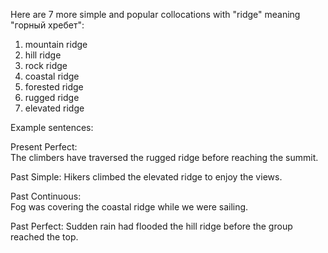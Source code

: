  Here are 7 more simple and popular collocations with "ridge" meaning "горный хребет":

1. mountain ridge
2. hill ridge
3. rock ridge 
4. coastal ridge
5. forested ridge
6. rugged ridge
7. elevated ridge

Example sentences:  

Present Perfect:  
The climbers have traversed the rugged ridge before reaching the summit.

Past Simple:
Hikers climbed the elevated ridge to enjoy the views.

Past Continuous:  
Fog was covering the coastal ridge while we were sailing. 

Past Perfect: 
Sudden rain had flooded the hill ridge before the group reached the top.